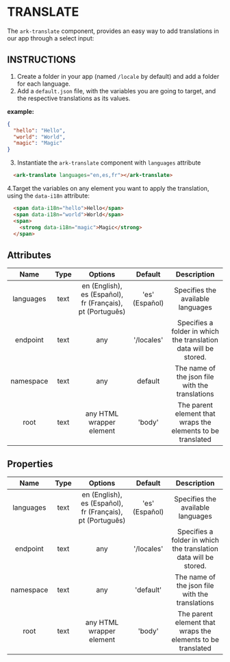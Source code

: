 TRANSLATE
=========

The `ark-translate` component, provides an easy way to add translations in our app through a select input:

## INSTRUCTIONS

1. Create a folder in your app (named `/locale` by default) and add a folder for each language.
2. Add a `default.json` file, with the variables you are going to target, and the respective translations as its values.

**example:** 

```json
{
  "hello": "Hello",
  "world": "World",
  "magic": "Magic"
}
```

3. Instantiate the `ark-translate` component with `languages` attribute

```html
  <ark-translate languages="en,es,fr"></ark-translate>
```

4.Target the variables on any element you want to apply the translation, using the `data-i18n` attribute:

```html
  <span data-i18n="hello">Hello</span>
  <span data-i18n="world">World</span>
  <span>
    <strong data-i18n="magic">Magic</strong>
  </span>
```

Attributes
----------

|   Name    | Type  |                          Options                          |    Default     |                           Description                            |
| :-------: | :---: | :-------------------------------------------------------: | :------------: | :--------------------------------------------------------------: |
| languages | text  | en (English), es (Español), fr (Français), pt (Português) | 'es' (Español) |                Specifies the available languages                 |
| endpoint  | text  |                            any                            |   '/locales'   | Specifies a folder in which the translation data will be stored. |
| namespace | text  |                            any                            |    default     |         The name of the json file with the translations          |
|   root    | text  |                 any HTML wrapper element                  |     'body'     |   The parent element that wraps the elements to be translated    |

Properties
----------

|   Name    | Type  |                          Options                          |    Default     |                           Description                            |
| :-------: | :---: | :-------------------------------------------------------: | :------------: | :--------------------------------------------------------------: |
| languages | text  | en (English), es (Español), fr (Français), pt (Português) | 'es' (Español) |                Specifies the available languages                 |
| endpoint  | text  |                            any                            |   '/locales'   | Specifies a folder in which the translation data will be stored. |
| namespace | text  |                            any                            |   'default'    |         The name of the json file with the translations          |
|   root    | text  |                 any HTML wrapper element                  |     'body'     |   The parent element that wraps the elements to be translated    |

